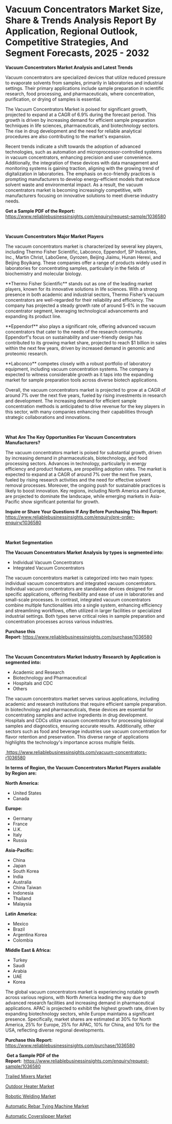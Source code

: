 <p><h1>Vacuum Concentrators Market Size, Share & Trends Analysis Report By Application, Regional Outlook, Competitive Strategies, And Segment Forecasts, 2025 - 2032</h1></p><p><strong>Vacuum Concentrators Market Analysis and Latest Trends</strong></p>
<p><p>Vacuum concentrators are specialized devices that utilize reduced pressure to evaporate solvents from samples, primarily in laboratories and industrial settings. Their primary applications include sample preparation in scientific research, food processing, and pharmaceuticals, where concentration, purification, or drying of samples is essential.</p><p>The Vacuum Concentrators Market is poised for significant growth, projected to expand at a CAGR of 6.9% during the forecast period. This growth is driven by increasing demand for efficient sample preparation techniques in life sciences, pharmaceuticals, and biotechnology sectors. The rise in drug development and the need for reliable analytical procedures are also contributing to the market's expansion.</p><p>Recent trends indicate a shift towards the adoption of advanced technologies, such as automation and microprocessor-controlled systems in vacuum concentrators, enhancing precision and user convenience. Additionally, the integration of these devices with data management and monitoring systems is gaining traction, aligning with the growing trend of digitalization in laboratories. The emphasis on eco-friendly practices is prompting manufacturers to develop energy-efficient models that reduce solvent waste and environmental impact. As a result, the vacuum concentrators market is becoming increasingly competitive, with manufacturers focusing on innovative solutions to meet diverse industry needs.</p></p>
<p><strong>Get a Sample PDF of the Report:&nbsp;</strong> <a href="https://www.reliablebusinessinsights.com/enquiry/request-sample/1036580?utm_campaign=57&utm_medium=2&utm_source=Github&utm_content=ia&utm_term=21022025&utm_id=vacuum-concentrators">https://www.reliablebusinessinsights.com/enquiry/request-sample/1036580</a></p>
<p>&nbsp;</p>
<p><strong>Vacuum Concentrators Major Market Players</strong></p>
<p><p>The vacuum concentrators market is characterized by several key players, including Thermo Fisher Scientific, Labconco, Eppendorf, SP Industries, Inc., Martin Christ, LaboGene, Gyrozen, Beijing Jiaimu, Hunan Herexi, and Beijing Boyikang. These companies offer a range of products widely used in laboratories for concentrating samples, particularly in the fields of biochemistry and molecular biology.</p><p>**Thermo Fisher Scientific** stands out as one of the leading market players, known for its innovative solutions in life sciences. With a strong presence in both academic and industrial sectors, Thermo Fisher’s vacuum concentrators are well-regarded for their reliability and efficiency. The company has projected a steady growth rate of around 5-6% in the vacuum concentrator segment, leveraging technological advancements and expanding its product line.</p><p>**Eppendorf** also plays a significant role, offering advanced vacuum concentrators that cater to the needs of the research community. Eppendorf's focus on sustainability and user-friendly design has contributed to its growing market share, projected to reach $1 billion in sales within the next few years, driven by increased demand in genomic and proteomic research.</p><p>**Labconco** competes closely with a robust portfolio of laboratory equipment, including vacuum concentration systems. The company is expected to witness considerable growth as it taps into the expanding market for sample preparation tools across diverse biotech applications.</p><p>Overall, the vacuum concentrators market is projected to grow at a CAGR of around 7% over the next five years, fueled by rising investments in research and development. The increasing demand for efficient sample concentration methods is anticipated to drive revenue for the key players in this sector, with many companies enhancing their capabilities through strategic collaborations and innovations.</p></p>
<p>&nbsp;</p>
<p><strong>What Are The Key Opportunities For Vacuum Concentrators Manufacturers?</strong></p>
<p><p>The vacuum concentrators market is poised for substantial growth, driven by increasing demand in pharmaceuticals, biotechnology, and food processing sectors. Advances in technology, particularly in energy efficiency and product features, are propelling adoption rates. The market is expected to expand at a CAGR of around 7% over the next five years, fueled by rising research activities and the need for effective solvent removal processes. Moreover, the ongoing push for sustainable practices is likely to boost innovation. Key regions, including North America and Europe, are projected to dominate the landscape, while emerging markets in Asia-Pacific show significant potential for growth.</p></p>
<p><strong>Inquire or Share Your Questions If Any Before Purchasing This Report:</strong> <a href="https://www.reliablebusinessinsights.com/enquiry/pre-order-enquiry/1036580?utm_campaign=57&utm_medium=2&utm_source=Github&utm_content=ia&utm_term=21022025&utm_id=vacuum-concentrators">https://www.reliablebusinessinsights.com/enquiry/pre-order-enquiry/1036580</a></p>
<p>&nbsp;</p>
<p><strong>Market Segmentation</strong></p>
<p><strong>The Vacuum Concentrators Market Analysis by types is segmented into:</strong></p>
<p><ul><li>Individual Vacuum Concentrators</li><li>Integrated Vacuum Concentrators</li></ul></p>
<p><p>The vacuum concentrators market is categorized into two main types: individual vacuum concentrators and integrated vacuum concentrators. Individual vacuum concentrators are standalone devices designed for specific applications, offering flexibility and ease of use in laboratories and small-scale processes. In contrast, integrated vacuum concentrators combine multiple functionalities into a single system, enhancing efficiency and streamlining workflows, often utilized in larger facilities or specialized industrial settings. Both types serve critical roles in sample preparation and concentration processes across various industries.</p></p>
<p><strong>Purchase this Report:&nbsp;</strong><a href="https://www.reliablebusinessinsights.com/purchase/1036580?utm_campaign=57&utm_medium=2&utm_source=Github&utm_content=ia&utm_term=21022025&utm_id=vacuum-concentrators">https://www.reliablebusinessinsights.com/purchase/1036580</a></p>
<p>&nbsp;</p>
<p><strong>The Vacuum Concentrators Market Industry Research by Application is segmented into:</strong></p>
<p><ul><li>Academic and Research</li><li>Biotechnology and Pharmaceutical</li><li>Hospitals and CDC</li><li>Others</li></ul></p>
<p><p>The vacuum concentrators market serves various applications, including academic and research institutions that require efficient sample preparation. In biotechnology and pharmaceuticals, these devices are essential for concentrating samples and active ingredients in drug development. Hospitals and CDCs utilize vacuum concentrators for processing biological samples and diagnostics, ensuring accurate results. Additionally, other sectors such as food and beverage industries use vacuum concentration for flavor retention and preservation. This diverse range of applications highlights the technology's importance across multiple fields.</p></p>
<p><a href="https://www.reliablebusinessinsights.com/vacuum-concentrators-r1036580?utm_campaign=57&utm_medium=2&utm_source=Github&utm_content=ia&utm_term=21022025&utm_id=vacuum-concentrators">&nbsp;https://www.reliablebusinessinsights.com/vacuum-concentrators-r1036580</a></p>
<p><strong>In terms of Region, the Vacuum Concentrators Market Players available by Region are:</strong></p>
<p>
    <p> <strong> North America: </strong>
        <ul>
            <li>United States</li>
            <li>Canada</li>
        </ul>
        </p> 
    <p> <strong> Europe: </strong>
        <ul>
            <li>Germany</li>
            <li>France</li>
            <li>U.K.</li>
            <li>Italy</li>
            <li>Russia</li>
        </ul>
        </p> 
    <p> <strong> Asia-Pacific: </strong>
        <ul>
            <li>China</li>
            <li>Japan</li>
            <li>South Korea</li>
            <li>India</li>
            <li>Australia</li>
            <li>China Taiwan</li>
            <li>Indonesia</li>
            <li>Thailand</li>
            <li>Malaysia</li>
        </ul>
        </p> 
    <p> <strong> Latin America: </strong>
        <ul>
            <li>Mexico</li>
            <li>Brazil</li>
            <li>Argentina Korea</li>
            <li>Colombia</li>
        </ul>
        </p> 
    <p> <strong> Middle East & Africa: </strong>
        <ul>
            <li>Turkey</li>
            <li>Saudi</li>
            <li>Arabia</li>
            <li>UAE</li>
            <li>Korea</li>
        </ul>
    </p>
    </p>
<p><p>The global vacuum concentrators market is experiencing notable growth across various regions, with North America leading the way due to advanced research facilities and increasing demand in pharmaceutical applications. APAC is projected to exhibit the highest growth rate, driven by expanding biotechnology sectors, while Europe maintains a significant presence. Specifically, market shares are estimated at 30% for North America, 25% for Europe, 25% for APAC, 10% for China, and 10% for the USA, reflecting diverse regional developments.</p></p>
<p><strong>Purchase this Report: </strong><a href="https://www.reliablebusinessinsights.com/purchase/1036580?utm_campaign=57&utm_medium=2&utm_source=Github&utm_content=ia&utm_term=21022025&utm_id=vacuum-concentrators">https://www.reliablebusinessinsights.com/purchase/1036580</a></p>
<p>&nbsp;<strong>Get a Sample PDF of the Report:&nbsp;&nbsp;</strong><a href="https://www.reliablebusinessinsights.com/enquiry/request-sample/1036580?utm_campaign=57&utm_medium=2&utm_source=Github&utm_content=ia&utm_term=21022025&utm_id=vacuum-concentrators">https://www.reliablebusinessinsights.com/enquiry/request-sample/1036580</a></p>
<p><strong></strong></p>
<p><p><a href="https://github.com/akermigarib/Market-Research-Report-List-1/blob/main/trailed-mixers-market.md?utm_campaign=57&utm_medium=2&utm_source=Github&utm_content=ia&utm_term=21022025&utm_id=vacuum-concentrators">Trailed Mixers Market</a></p><p><a href="https://github.com/djarixneoza/Market-Research-Report-List-1/blob/main/outdoor-heater-market.md?utm_campaign=57&utm_medium=2&utm_source=Github&utm_content=ia&utm_term=21022025&utm_id=vacuum-concentrators">Outdoor Heater Market</a></p><p><a href="https://github.com/sapsaidamary/Market-Research-Report-List-1/blob/main/robotic-welding-market.md?utm_campaign=57&utm_medium=2&utm_source=Github&utm_content=ia&utm_term=21022025&utm_id=vacuum-concentrators">Robotic Welding Market</a></p><p><a href="https://github.com/vilehoaguy/Market-Research-Report-List-1/blob/main/automatic-rebar-tying-machine-market.md?utm_campaign=57&utm_medium=2&utm_source=Github&utm_content=ia&utm_term=21022025&utm_id=vacuum-concentrators">Automatic Rebar Tying Machine Market</a></p><p><a href="https://github.com/jandedaboy1/Market-Research-Report-List-1/blob/main/automatic-coverslipper-market.md?utm_campaign=57&utm_medium=2&utm_source=Github&utm_content=ia&utm_term=21022025&utm_id=vacuum-concentrators">Automatic Coverslipper Market</a></p></p>